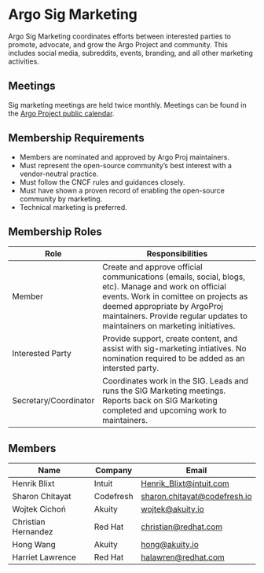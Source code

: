 # Argo Sig Marketing

Argo Sig Marketing coordinates efforts between interested parties to promote, advocate, and grow the Argo Project and community. This includes social media, subreddits, events, branding, and all other marketing activities.

## Meetings
Sig marketing meetings are held twice monthly. Meetings can be found in the [Argo Project public calendar](https://calendar.google.com/calendar/embed?src=argoproj%40gmail.com&ctz=America%2FDenver).

## Membership Requirements 
- Members are nominated and approved by Argo Proj maintainers. 
- Must represent the open-source community’s best interest with a vendor-neutral practice.
- Must follow the CNCF rules and guidances closely.
- Must have shown a proven record of enabling the open-source community by marketing.
- Technical marketing is preferred.

## Membership Roles
| Role | Responsibilities | 
|-------------------|------------------------------------------------------|
| Member | Create and approve official communications (emails, social, blogs, etc). Manage and work on official events. Work in comittee on projects as deemed appropriate by ArgoProj maintainers. Provide regular updates to maintainers on marketing initiatives. |
| Interested Party | Provide support, create content, and assist with sig-marketing intiatives. No nomination required to be added as an intersted party. |
| Secretary/Coordinator | Coordinates work in the SIG. Leads and runs the SIG Marketing meetings. Reports back on SIG Marketing completed and upcoming work to maintainers. |

## Members
| Name | Company | Email |
|--------------------------|-------------|---------------------|
| Henrik Blixt | Intuit | Henrik_Blixt@intuit.com  |
| Sharon Chitayat | Codefresh | sharon.chitayat@codefresh.io  |
| Wojtek Cichoń | Akuity | wojtek@akuity.io  |
| Christian Hernandez | Red Hat | christian@redhat.com  |
| Hong Wang | Akuity | hong@akuity.io  |
| Harriet Lawrence | Red Hat | halawren@redhat.com |
